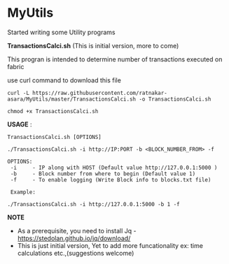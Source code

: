 # MyUtils

Started writing some Utility programs

**TransactionsCalci.sh**  (This is initial version, more to come)

This progran is intended to determine number of transactions executed on fabric

use curl command to download this file

```
curl -L https://raw.githubusercontent.com/ratnakar-asara/MyUtils/master/TransactionsCalci.sh -o TransactionsCalci.sh

chmod +x TransactionsCalci.sh
```

__USAGE__ :
```
TransactionsCalci.sh [OPTIONS]

./TransactionsCalci.sh -i http://IP:PORT -b <BLOCK_NUMBER_FROM> -f

OPTIONS:
 -i	    - IP along with HOST (Default value http://127.0.0.1:5000 )
 -b 	- Block number from where to begin (Default value 1)
 -f 	- To enable logging (Write Block info to blocks.txt file)
 
 Example: 

./TransactionsCalci.sh -i http://127.0.0.1:5000 -b 1 -f

```

**NOTE**
- As a prerequisite, you need to install Jq - https://stedolan.github.io/jq/download/
- This is just initial version, Yet to add more funcationality ex: time calculations etc.,(suggestions welcome)
